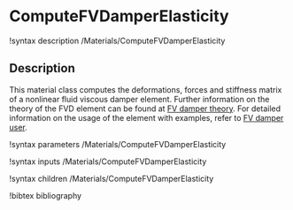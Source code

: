 # ComputeFVDamperElasticity

!syntax description /Materials/ComputeFVDamperElasticity

## Description

This material class computes the deformations, forces and stiffness matrix of a nonlinear fluid viscous damper element. Further information on the theory of the FVD element can be found at [FV damper theory](manuals/include/materials/fv_damper-theory.md). For detailed information on the usage of the element with examples, refer to [FV damper user](manuals/include/materials/fv_damper-user.md).

!syntax parameters /Materials/ComputeFVDamperElasticity

!syntax inputs /Materials/ComputeFVDamperElasticity

!syntax children /Materials/ComputeFVDamperElasticity

!bibtex bibliography
